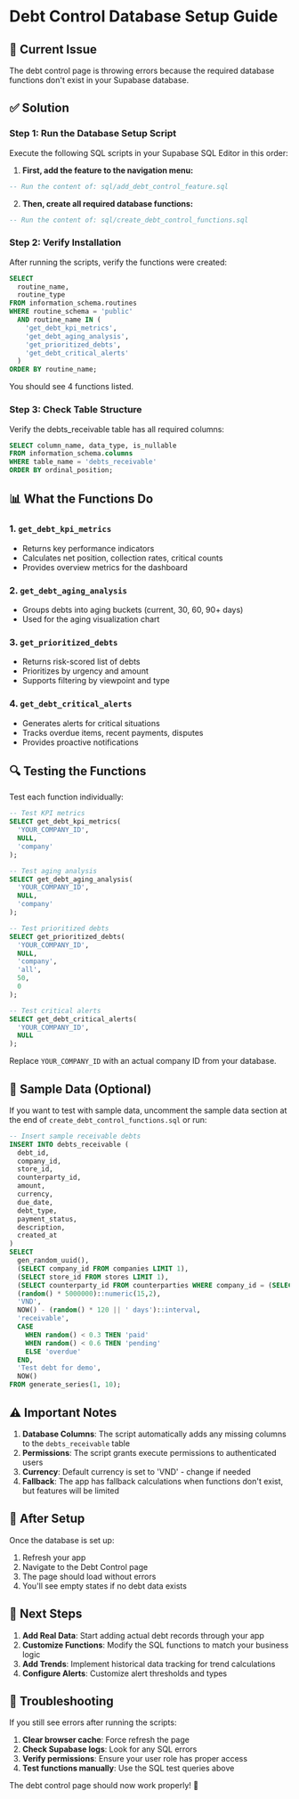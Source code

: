 # Debt Control Database Setup Guide

## 🚨 **Current Issue**
The debt control page is throwing errors because the required database functions don't exist in your Supabase database.

## ✅ **Solution**

### Step 1: Run the Database Setup Script

Execute the following SQL scripts in your Supabase SQL Editor in this order:

1. **First, add the feature to the navigation menu:**
```sql
-- Run the content of: sql/add_debt_control_feature.sql
```

2. **Then, create all required database functions:**
```sql
-- Run the content of: sql/create_debt_control_functions.sql
```

### Step 2: Verify Installation

After running the scripts, verify the functions were created:

```sql
SELECT 
  routine_name,
  routine_type
FROM information_schema.routines
WHERE routine_schema = 'public'
  AND routine_name IN (
    'get_debt_kpi_metrics',
    'get_debt_aging_analysis', 
    'get_prioritized_debts',
    'get_debt_critical_alerts'
  )
ORDER BY routine_name;
```

You should see 4 functions listed.

### Step 3: Check Table Structure

Verify the debts_receivable table has all required columns:

```sql
SELECT column_name, data_type, is_nullable
FROM information_schema.columns
WHERE table_name = 'debts_receivable'
ORDER BY ordinal_position;
```

## 📊 **What the Functions Do**

### 1. `get_debt_kpi_metrics`
- Returns key performance indicators
- Calculates net position, collection rates, critical counts
- Provides overview metrics for the dashboard

### 2. `get_debt_aging_analysis`
- Groups debts into aging buckets (current, 30, 60, 90+ days)
- Used for the aging visualization chart

### 3. `get_prioritized_debts`
- Returns risk-scored list of debts
- Prioritizes by urgency and amount
- Supports filtering by viewpoint and type

### 4. `get_debt_critical_alerts`
- Generates alerts for critical situations
- Tracks overdue items, recent payments, disputes
- Provides proactive notifications

## 🔍 **Testing the Functions**

Test each function individually:

```sql
-- Test KPI metrics
SELECT get_debt_kpi_metrics(
  'YOUR_COMPANY_ID', 
  NULL, 
  'company'
);

-- Test aging analysis
SELECT get_debt_aging_analysis(
  'YOUR_COMPANY_ID',
  NULL,
  'company'  
);

-- Test prioritized debts
SELECT get_prioritized_debts(
  'YOUR_COMPANY_ID',
  NULL,
  'company',
  'all',
  50,
  0
);

-- Test critical alerts
SELECT get_debt_critical_alerts(
  'YOUR_COMPANY_ID',
  NULL
);
```

Replace `YOUR_COMPANY_ID` with an actual company ID from your database.

## 🎯 **Sample Data (Optional)**

If you want to test with sample data, uncomment the sample data section at the end of `create_debt_control_functions.sql` or run:

```sql
-- Insert sample receivable debts
INSERT INTO debts_receivable (
  debt_id,
  company_id,
  store_id,
  counterparty_id,
  amount,
  currency,
  due_date,
  debt_type,
  payment_status,
  description,
  created_at
)
SELECT 
  gen_random_uuid(),
  (SELECT company_id FROM companies LIMIT 1),
  (SELECT store_id FROM stores LIMIT 1),
  (SELECT counterparty_id FROM counterparties WHERE company_id = (SELECT company_id FROM companies LIMIT 1) LIMIT 1),
  (random() * 5000000)::numeric(15,2),
  'VND',
  NOW() - (random() * 120 || ' days')::interval,
  'receivable',
  CASE 
    WHEN random() < 0.3 THEN 'paid'
    WHEN random() < 0.6 THEN 'pending'
    ELSE 'overdue'
  END,
  'Test debt for demo',
  NOW()
FROM generate_series(1, 10);
```

## ⚠️ **Important Notes**

1. **Database Columns**: The script automatically adds any missing columns to the `debts_receivable` table
2. **Permissions**: The script grants execute permissions to authenticated users
3. **Currency**: Default currency is set to 'VND' - change if needed
4. **Fallback**: The app has fallback calculations when functions don't exist, but features will be limited

## 🚀 **After Setup**

Once the database is set up:
1. Refresh your app
2. Navigate to the Debt Control page
3. The page should load without errors
4. You'll see empty states if no debt data exists

## 📝 **Next Steps**

1. **Add Real Data**: Start adding actual debt records through your app
2. **Customize Functions**: Modify the SQL functions to match your business logic
3. **Add Trends**: Implement historical data tracking for trend calculations
4. **Configure Alerts**: Customize alert thresholds and types

## 🐛 **Troubleshooting**

If you still see errors after running the scripts:

1. **Clear browser cache**: Force refresh the page
2. **Check Supabase logs**: Look for any SQL errors
3. **Verify permissions**: Ensure your user role has proper access
4. **Test functions manually**: Use the SQL test queries above

The debt control page should now work properly! 🎉